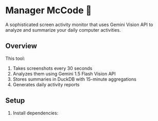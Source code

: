 # Manager McCode 🤖

A sophisticated screen activity monitor that uses Gemini Vision API to analyze and summarize your daily computer activities.

## Overview

This tool:
1. Takes screenshots every 30 seconds
2. Analyzes them using Gemini 1.5 Flash Vision API
3. Stores summaries in DuckDB with 15-minute aggregations
4. Generates daily activity reports

## Setup

1. Install dependencies:
